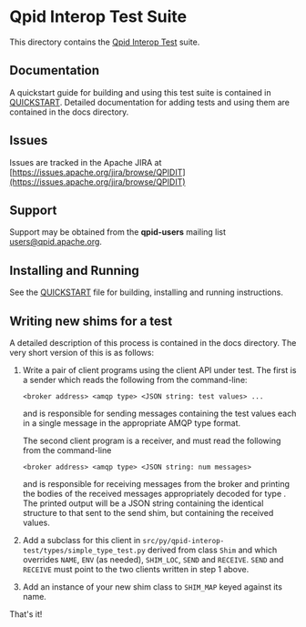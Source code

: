 <!--

Licensed to the Apache Software Foundation (ASF) under one
or more contributor license agreements.  See the NOTICE file
distributed with this work for additional information
regarding copyright ownership.  The ASF licenses this file
to you under the Apache License, Version 2.0 (the
"License"); you may not use this file except in compliance
with the License.  You may obtain a copy of the License at

  http://www.apache.org/licenses/LICENSE-2.0

Unless required by applicable law or agreed to in writing,
software distributed under the License is distributed on an
"AS IS" BASIS, WITHOUT WARRANTIES OR CONDITIONS OF ANY
KIND, either express or implied.  See the License for the
specific language governing permissions and limitations
under the License.

-->

# Qpid Interop Test Suite

This directory contains the [Qpid Interop Test](http://qpid.apache.org/components/interop-test/index.html) suite.

## Documentation

A quickstart guide for building and using this test suite is contained in
[QUICKSTART](file:QUICKSTART.md). Detailed documentation for adding tests and using them are
contained in the docs directory.

## Issues

Issues are tracked in the Apache JIRA at
[https://issues.apache.org/jira/browse/QPIDIT](https://issues.apache.org/jira/browse/QPIDIT)

## Support

Support may be obtained from the **qpid-users** mailing list
[users@qpid.apache.org](mailto:users@qpid.apache.org).

## Installing and Running

See the [QUICKSTART](file:QUICKSTART.md) file for building, installing and running instructions.

## Writing new shims for a test

A detailed description of this process is contained in the docs
directory. The very short version of this is as follows:

1. Write a pair of client programs using the client API under test. The first
is a sender which reads the following from the command-line:

    `<broker address> <amqp type> <JSON string: test values> ...`
    
    and is responsible for sending messages containing the test values each in a
    single message in the appropriate AMQP type format.
    
    The second client program is a receiver, and must read the following from the
    command-line
    
    `<broker address> <amqp type> <JSON string: num messages>`
    
    and is responsible for receiving <num messages> messages from the broker and
    printing the bodies of the received messages appropriately decoded for type
    <amqp type>. The printed output will be a JSON string containing the identical
    structure to that sent to the send shim, but containing the received values.

2. Add a subclass for this client in
`src/py/qpid-interop-test/types/simple_type_test.py`
derived from class `Shim` and which overrides `NAME`, `ENV` (as needed), `SHIM_LOC`,
`SEND` and `RECEIVE`. `SEND` and `RECEIVE` must point to the two clients written
in step 1 above.

3. Add an instance of your new shim class to `SHIM_MAP` keyed against its name.

That's it!

